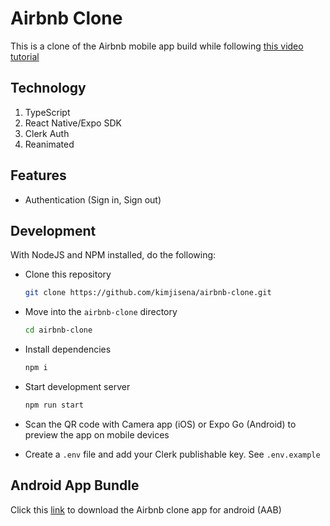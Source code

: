# Airbnb Clone

This is a clone of the Airbnb mobile app build while following [this video tutorial](https://www.youtube.com/watch?v=iWzUZiVoiR0)

## Technology

1. TypeScript
2. React Native/Expo SDK
3. Clerk Auth
4. Reanimated

## Features

- Authentication (Sign in, Sign out)

## Development

With NodeJS and NPM installed, do the following:

- Clone this repository

  ```sh
  git clone https://github.com/kimjisena/airbnb-clone.git
  ```

- Move into the `airbnb-clone` directory

  ```sh
  cd airbnb-clone
  ```

- Install dependencies

  ```sh
  npm i
  ```

- Start development server

  ```sh
  npm run start
  ```

- Scan the QR code with Camera app (iOS) or Expo Go (Android) to preview the app on mobile devices

- Create a `.env` file and add your Clerk publishable key. See `.env.example`

## Android App Bundle

Click this [link](https://expo.dev/artifacts/eas/eCtHdKxueBUvZe9ATkFwdh.aab) to download the Airbnb clone app for android (AAB)
